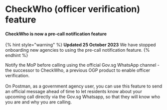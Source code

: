 # CheckWho (officer verification) feature

#### CheckWho is now a pre-call notification feature

{% hint style="warning" %}
**Updated 25 October 2023** We have stopped onboarding new agencies to using the pre-call notification feature.
{% endhint %}

Notify the MoP before calling using the official Gov.sg WhatsApp channel - the successor to CheckWho, a previous OGP product to enable officer verification.\
\
On Postman, as a government agency user, you can use this feature to send an official message ahead of time to let residents know about your upcoming call directly via the Gov.sg Whatsapp, so that they will know who you are and why you are calling.
